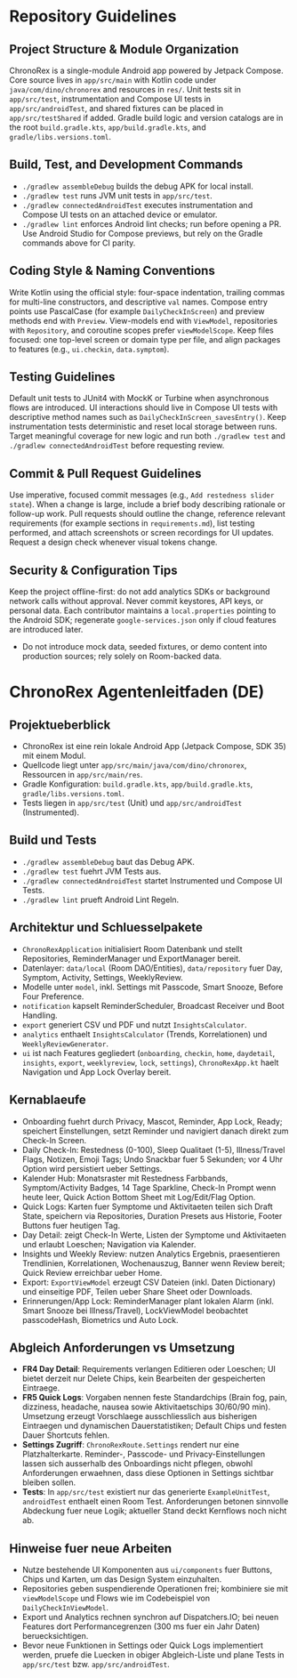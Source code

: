 # Repository Guidelines

## Project Structure & Module Organization
ChronoRex is a single-module Android app powered by Jetpack Compose. Core source lives in `app/src/main` with Kotlin code under `java/com/dino/chronorex` and resources in `res/`. Unit tests sit in `app/src/test`, instrumentation and Compose UI tests in `app/src/androidTest`, and shared fixtures can be placed in `app/src/testShared` if added. Gradle build logic and version catalogs are in the root `build.gradle.kts`, `app/build.gradle.kts`, and `gradle/libs.versions.toml`.

## Build, Test, and Development Commands
- `./gradlew assembleDebug` builds the debug APK for local install.
- `./gradlew test` runs JVM unit tests in `app/src/test`.
- `./gradlew connectedAndroidTest` executes instrumentation and Compose UI tests on an attached device or emulator.
- `./gradlew lint` enforces Android lint checks; run before opening a PR.
Use Android Studio for Compose previews, but rely on the Gradle commands above for CI parity.

## Coding Style & Naming Conventions
Write Kotlin using the official style: four-space indentation, trailing commas for multi-line constructors, and descriptive `val` names. Compose entry points use PascalCase (for example `DailyCheckInScreen`) and preview methods end with `Preview`. View-models end with `ViewModel`, repositories with `Repository`, and coroutine scopes prefer `viewModelScope`. Keep files focused: one top-level screen or domain type per file, and align packages to features (e.g., `ui.checkin`, `data.symptom`).

## Testing Guidelines
Default unit tests to JUnit4 with MockK or Turbine when asynchronous flows are introduced. UI interactions should live in Compose UI tests with descriptive method names such as `DailyCheckInScreen_savesEntry()`. Keep instrumentation tests deterministic and reset local storage between runs. Target meaningful coverage for new logic and run both `./gradlew test` and `./gradlew connectedAndroidTest` before requesting review.

## Commit & Pull Request Guidelines
Use imperative, focused commit messages (e.g., `Add restedness slider state`). When a change is large, include a brief body describing rationale or follow-up work. Pull requests should outline the change, reference relevant requirements (for example sections in `requirements.md`), list testing performed, and attach screenshots or screen recordings for UI updates. Request a design check whenever visual tokens change.

## Security & Configuration Tips
Keep the project offline-first: do not add analytics SDKs or background network calls without approval. Never commit keystores, API keys, or personal data. Each contributor maintains a `local.properties` pointing to the Android SDK; regenerate `google-services.json` only if cloud features are introduced later.
- Do not introduce mock data, seeded fixtures, or demo content into production sources; rely solely on Room-backed data.

# ChronoRex Agentenleitfaden (DE)

## Projektueberblick
- ChronoRex ist eine rein lokale Android App (Jetpack Compose, SDK 35) mit einem Modul.
- Quellcode liegt unter `app/src/main/java/com/dino/chronorex`, Ressourcen in `app/src/main/res`.
- Gradle Konfiguration: `build.gradle.kts`, `app/build.gradle.kts`, `gradle/libs.versions.toml`.
- Tests liegen in `app/src/test` (Unit) und `app/src/androidTest` (Instrumented).

## Build und Tests
- `./gradlew assembleDebug` baut das Debug APK.
- `./gradlew test` fuehrt JVM Tests aus.
- `./gradlew connectedAndroidTest` startet Instrumented und Compose UI Tests.
- `./gradlew lint` prueft Android Lint Regeln.

## Architektur und Schluesselpakete
- `ChronoRexApplication` initialisiert Room Datenbank und stellt Repositories, ReminderManager und ExportManager bereit.
- Datenlayer: `data/local` (Room DAO/Entities), `data/repository` fuer Day, Symptom, Activity, Settings, WeeklyReview.
- Modelle unter `model`, inkl. Settings mit Passcode, Smart Snooze, Before Four Preference.
- `notification` kapselt ReminderScheduler, Broadcast Receiver und Boot Handling.
- `export` generiert CSV und PDF und nutzt `InsightsCalculator`.
- `analytics` enthaelt `InsightsCalculator` (Trends, Korrelationen) und `WeeklyReviewGenerator`.
- `ui` ist nach Features gegliedert (`onboarding`, `checkin`, `home`, `daydetail`, `insights`, `export`, `weeklyreview`, `lock`, `settings`), `ChronoRexApp.kt` haelt Navigation und App Lock Overlay bereit.

## Kernablaeufe
- Onboarding fuehrt durch Privacy, Mascot, Reminder, App Lock, Ready; speichert Einstellungen, setzt Reminder und navigiert danach direkt zum Check-In Screen.
- Daily Check-In: Restedness (0-100), Sleep Qualitaet (1-5), Illness/Travel Flags, Notizen, Emoji Tags; Undo Snackbar fuer 5 Sekunden; vor 4 Uhr Option wird persistiert ueber Settings.
- Kalender Hub: Monatsraster mit Restedness Farbbands, Symptom/Activity Badges, 14 Tage Sparkline, Check-In Prompt wenn heute leer, Quick Action Bottom Sheet mit Log/Edit/Flag Option.
- Quick Logs: Karten fuer Symptome und Aktivitaeten teilen sich Draft State, speichern via Repositories, Duration Presets aus Historie, Footer Buttons fuer heutigen Tag.
- Day Detail: zeigt Check-In Werte, Listen der Symptome und Aktivitaeten und erlaubt Loeschen; Navigation via Kalender.
- Insights und Weekly Review: nutzen Analytics Ergebnis, praesentieren Trendlinien, Korrelationen, Wochenauszug, Banner wenn Review bereit; Quick Review erreichbar ueber Home.
- Export: `ExportViewModel` erzeugt CSV Dateien (inkl. Daten Dictionary) und einseitige PDF, Teilen ueber Share Sheet oder Downloads.
- Erinnerungen/App Lock: ReminderManager plant lokalen Alarm (inkl. Smart Snooze bei Illness/Travel), LockViewModel beobachtet passcodeHash, Biometrics und Auto Lock.

## Abgleich Anforderungen vs Umsetzung
- **FR4 Day Detail**: Requirements verlangen Editieren oder Loeschen; UI bietet derzeit nur Delete Chips, kein Bearbeiten der gespeicherten Eintraege.
- **FR5 Quick Logs**: Vorgaben nennen feste Standardchips (Brain fog, pain, dizziness, headache, nausea sowie Aktivitaetschips 30/60/90 min). Umsetzung erzeugt Vorschlaege ausschliesslich aus bisherigen Eintraegen und dynamischen Dauerstatistiken; Default Chips und festen Dauer Shortcuts fehlen.
- **Settings Zugriff**: `ChronoRexRoute.Settings` rendert nur eine Platzhalterkarte. Reminder-, Passcode- und Privacy-Einstellungen lassen sich ausserhalb des Onboardings nicht pflegen, obwohl Anforderungen erwaehnen, dass diese Optionen in Settings sichtbar bleiben sollen.
- **Tests**: In `app/src/test` existiert nur das generierte `ExampleUnitTest`, `androidTest` enthaelt einen Room Test. Anforderungen betonen sinnvolle Abdeckung fuer neue Logik; aktueller Stand deckt Kernflows noch nicht ab.

## Hinweise fuer neue Arbeiten
- Nutze bestehende UI Komponenten aus `ui/components` fuer Buttons, Chips und Karten, um das Design System einzuhalten.
- Repositories geben suspendierende Operationen frei; kombiniere sie mit `viewModelScope` und Flows wie im Codebeispiel von `DailyCheckInViewModel`.
- Export und Analytics rechnen synchron auf Dispatchers.IO; bei neuen Features dort Performancegrenzen (300 ms fuer ein Jahr Daten) beruecksichtigen.
- Bevor neue Funktionen in Settings oder Quick Logs implementiert werden, pruefe die Luecken in obiger Abgleich-Liste und plane Tests in `app/src/test` bzw. `app/src/androidTest`.
